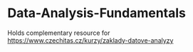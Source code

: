 # Data-Analysis-Fundamentals
Holds complementary resource for https://www.czechitas.cz/kurzy/zaklady-datove-analyzy
